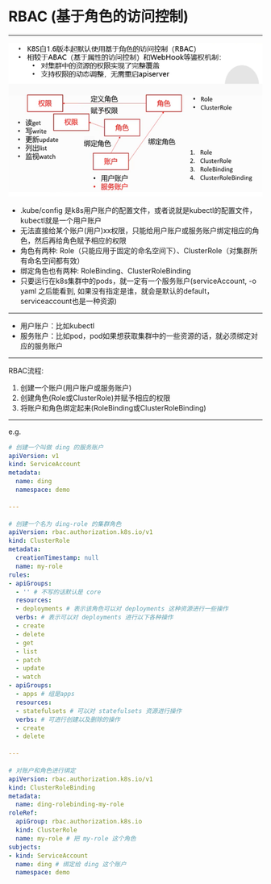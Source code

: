 # RBAC (基于角色的访问控制)
---
![rbac1](./rbac1.png)
  - .kube/config 是k8s用户账户的配置文件，或者说就是kubectl的配置文件，kubectl就是一个用户账户
  - 无法直接给某个账户(用户)xx权限，只能给用户账户或服务账户绑定相应的角色，然后再给角色赋予相应的权限
  - 角色有两种: Role（只能应用于固定的命名空间下）、ClusterRole（对集群所有命名空间都有效）
  - 绑定角色也有两种: RoleBinding、ClusterRoleBinding
  - 只要运行在k8s集群中的pods，就一定有一个服务账户(serviceAccount, -o yaml 之后能看到, 如果没有指定是谁，就会是默认的default， serviceaccount也是一种资源)

---
  - 用户账户：比如kubectl
  - 服务账户：比如pod，pod如果想获取集群中的一些资源的话，就必须绑定对应的服务账户

---
RBAC流程:</br>
  1. 创建一个账户(用户账户或服务账户)
  2. 创建角色(Role或ClusterRole)并赋予相应的权限
  3. 将账户和角色绑定起来(RoleBinding或ClusterRoleBinding)
---
e.g.
```yaml
# 创建一个叫做 ding 的服务账户
apiVersion: v1
kind: ServiceAccount
metadata:
  name: ding
  namespace: demo

---

# 创建一个名为 ding-role 的集群角色
apiVersion: rbac.authorization.k8s.io/v1
kind: ClusterRole
metadata:
  creationTimestamp: null
  name: my-role
rules:
- apiGroups:
  - '' # 不写的话默认是 core
  resources:
  - deployments # 表示该角色可以对 deployments 这种资源进行一些操作
  verbs: # 表示可以对 deployments 进行以下各种操作
  - create
  - delete
  - get
  - list
  - patch
  - update
  - watch
- apiGroups:
  - apps # 组是apps
  resources:
  - statefulsets # 可以对 statefulsets 资源进行操作
  verbs: # 可进行创建以及删除的操作
  - create
  - delete

---

# 对账户和角色进行绑定
apiVersion: rbac.authorization.k8s.io/v1
kind: ClusterRoleBinding
metadata:
  name: ding-rolebinding-my-role
roleRef:
  apiGroup: rbac.authorization.k8s.io
  kind: ClusterRole
  name: my-role # 把 my-role 这个角色
subjects:
- kind: ServiceAccount
  name: ding # 绑定给 ding 这个账户
  namespace: demo

```
